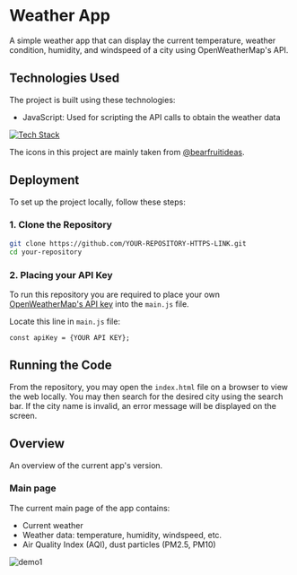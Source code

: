 # Weather App
A simple weather app that can display the current temperature, weather condition, humidity, and windspeed of a city using OpenWeatherMap's API.

## Technologies Used
The project is built using these technologies:
- JavaScript: Used for scripting the API calls to obtain the weather data

[![Tech Stack](https://skillicons.dev/icons?i=js,html,css)]()

The icons in this project are mainly taken from [@bearfruitideas](https://www.freepik.com/author/bearfruitideas/icons).

## Deployment
To set up the project locally, follow these steps:

### 1. Clone the Repository

```bash
git clone https://github.com/YOUR-REPOSITORY-HTTPS-LINK.git
cd your-repository
```

### 2. Placing your API Key

To run this repository you are required to place your own [OpenWeatherMap's API key](https://openweathermap.org/) into the `main.js` file.

Locate this line in `main.js` file:

```
const apiKey = {YOUR API KEY};
```

## Running the Code

From the repository, you may open the `index.html` file on a browser to view the web locally. You may then search for the desired city using the search bar. If the city name is invalid, an error message will be displayed on the screen.

## Overview

An overview of the current app's version.

### Main page
The current main page of the app contains:
- Current weather
- Weather data: temperature, humidity, windspeed, etc.
- Air Quality Index (AQI), dust particles (PM2.5, PM10)


![demo1](https://github.com/user-attachments/assets/c0b971ff-6dfc-4c93-aa6e-ba1c91671241)
